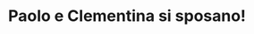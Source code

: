 ---
title: 'Paolo e Clementina si sposano!'
weddingDate: '9 Ottobre 2021'
scrollDownText: 'Chi? Dove? Quando?'
sectionId: 'landing-page'
---